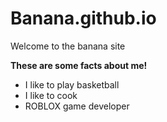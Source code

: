# Banana.github.io
Welcome to the banana site

**These are some facts about me!**
- I like to play basketball
- I like to cook
- ROBLOX game developer
